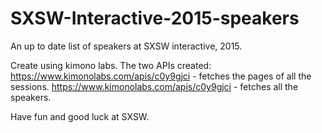 # SXSW-Interactive-2015-speakers
An up to date list of speakers at SXSW interactive, 2015. 

Create using kimono labs. The two APIs created:
https://www.kimonolabs.com/apis/c0y9gjci - fetches the pages of all the sessions.
https://www.kimonolabs.com/apis/c0y9gjci - fetches all the speakers.

Have fun and good luck at SXSW.
